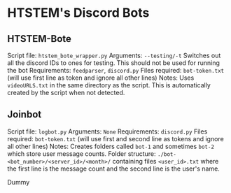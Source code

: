# HTSTEM's Discord Bots

## HTSTEM-Bote
Script file: `htstem_bote_wrapper.py`
Arguments: `--testing/-t` Switches out all the discord IDs to ones for testing. This should not be used for running the bot
Requirements: `feedparser`, `discord.py`
Files required: `bot-token.txt` (will use first line as token and ignore all other lines)
Notes: Uses `videoURLS.txt` in the same directory as the script. This is automatically created by the script when not detected.

## Joinbot
Script file: `logbot.py`
Arguments: `None`
Requirements: `discord.py`
Files required: `bot-token.txt` (will use first and second line as tokens and ignore all other lines)
Notes: Creates folders called `bot-1` and sometimes `bot-2` which store user message counts. Folder structure: `./bot-<bot_number>/<server_id>/<month>/` containing files `<user_id>.txt` where the first line is the message count and the second line is the user's name.

Dummy
